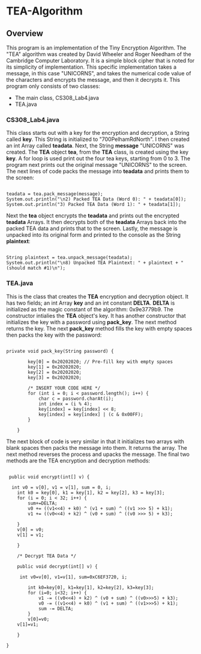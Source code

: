 # TEA-Algorithm
## Overview
This program is an implementation of the Tiny Encryption Algorithm. The "TEA" algorithm was created by David Wheeler and Roger Needham of the Cambridge Computer Laboratory. It is a simple block cipher that is noted for its simplicity of implementation. This specific implementation takes a message, in this case "UNICORNS", and takes the numerical code value of the characters and encrypts the message, and then it decrypts it. This program only consists of two classes:

- The main class, CS308_Lab4.java
- TEA.java

### CS308_Lab4.java
This class starts out with a key for the encryption and decryption, a String called **key**. This String is initialized to "700PelhamRdNorth". I then created an int Array called **teadata**. Next, the String **message** "UNICORNS" was created. The **TEA** object **tea**, from the **TEA** class, is created using the key **key**. A for loop is used print out the four tea keys, starting from 0 to 3. The program next prints out the original message "UNICORNS" to the screen. The next lines of code packs the message into **teadata** and prints them to the screen:
```

teadata = tea.pack_message(message);
System.out.println("\n2) Packed TEA Data (Word 0): " + teadata[0]);
System.out.println("3) Packed TEA Data (Word 1): " + teadata[1]);
```
Next the **tea** object encrypts the **teadata** and prints out the encrypted **teadata** Arrays. It then decrypts both of the **teadata** Arrays back into the packed TEA data and prints that to the screen. Lastly, the message is unpacked into its original form and printed to the console as the String **plaintext**: 

```

String plaintext = tea.unpack_message(teadata);
System.out.println("\n8) Unpacked TEA Plaintext: " + plaintext + " (should match #1)\n");
```
### TEA.java
This is the class that creates the **TEA** encryption and decryption object. It has two fields; an int Array **key** and an int constant **DELTA**. **DELTA** is initialized as the magic constant of the algorithm: 0x9e3779b9. The constructor intialies the **TEA** object's key. It has another constructor that initializes the key with a password using **pack_key**. The next method returns the key. The next **pack_key** method fills the key with empty spaces then packs the key with the password:
```

private void pack_key(String password) {
   
        key[0] = 0x20202020; // Pre-fill key with empty spaces
        key[1] = 0x20202020;
        key[2] = 0x20202020;
        key[3] = 0x20202020;
       
        /* INSERT YOUR CODE HERE */
        for (int i = 0; i < password.length(); i++) {
            char c = password.charAt(i);
            int index = (i % 4);
            key[index] = key[index] << 8;
            key[index] = key[index] | (c & 0x00FF);
        }

    }
```
The next block of code is very similar in that it initializes two arrays with blank spaces then packs the message into them. It returns the array. The next method reverses the process and upacks the message. The final two methods are the TEA encryption and decryption methods: 
```

 public void encrypt(int[] v) {

  int v0 = v[0], v1 = v[1], sum = 0, i;
	int k0 = key[0], k1 = key[1], k2 = key[2], k3 = key[3];
	for (i = 0; i < 32; i++) {
		sum+=DELTA;
		v0 += ((v1<<4) + k0) ^ (v1 + sum) ^ ((v1 >>> 5) + k1);
		v1 += ((v0<<4) + k2) ^ (v0 + sum) ^ ((v0 >>> 5) + k3);

	}
	v[0] = v0;
	v[1] = v1;   
       
    }
   
    /* Decrypt TEA Data */
   
    public void decrypt(int[] v) {
       
     int v0=v[0], v1=v[1], sum=0xC6EF3720, i;  
                            
        int k0=key[0], k1=key[1], k2=key[2], k3=key[3];   
        for (i=0; i<32; i++) {                         
            v1 -= ((v0<<4) + k2) ^ (v0 + sum) ^ ((v0>>>5) + k3);
            v0 -= ((v1<<4) + k0) ^ (v1 + sum) ^ ((v1>>>5) + k1);
            sum -= DELTA;                                   
        }                                            
        v[0]=v0; 
	v[1]=v1;   

    }
   
}
```


